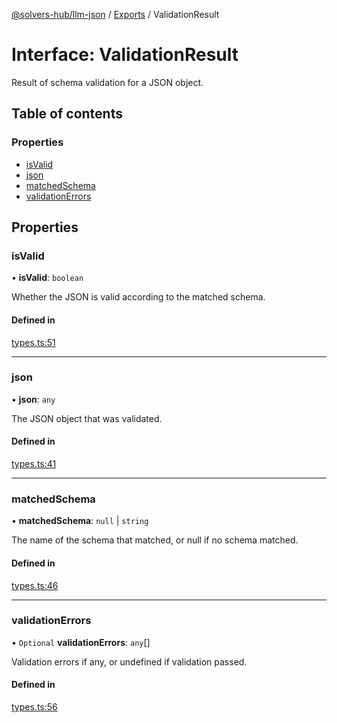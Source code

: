 [@solvers-hub/llm-json](../README.md) / [Exports](../modules.md) / ValidationResult

# Interface: ValidationResult

Result of schema validation for a JSON object.

## Table of contents

### Properties

- [isValid](ValidationResult.md#isvalid)
- [json](ValidationResult.md#json)
- [matchedSchema](ValidationResult.md#matchedschema)
- [validationErrors](ValidationResult.md#validationerrors)

## Properties

### isValid

• **isValid**: `boolean`

Whether the JSON is valid according to the matched schema.

#### Defined in

[types.ts:51](https://github.com/solvers-hub/llm-json/blob/6d8d00890ee1d42b63f8bb8c3f6401333e41041e/src/types.ts#L51)

___

### json

• **json**: `any`

The JSON object that was validated.

#### Defined in

[types.ts:41](https://github.com/solvers-hub/llm-json/blob/6d8d00890ee1d42b63f8bb8c3f6401333e41041e/src/types.ts#L41)

___

### matchedSchema

• **matchedSchema**: ``null`` \| `string`

The name of the schema that matched, or null if no schema matched.

#### Defined in

[types.ts:46](https://github.com/solvers-hub/llm-json/blob/6d8d00890ee1d42b63f8bb8c3f6401333e41041e/src/types.ts#L46)

___

### validationErrors

• `Optional` **validationErrors**: `any`[]

Validation errors if any, or undefined if validation passed.

#### Defined in

[types.ts:56](https://github.com/solvers-hub/llm-json/blob/6d8d00890ee1d42b63f8bb8c3f6401333e41041e/src/types.ts#L56)
